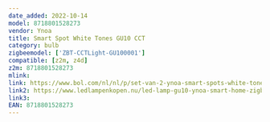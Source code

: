 ```yaml
---
date_added: 2022-10-14
model: 8718801528273
vendor: Ynoa
title: Smart Spot White Tones GU10 CCT
category: bulb
zigbeemodel: ['ZBT-CCTLight-GU100001']
compatible: [z2m, z4d]
z2m: 8718801528273
mlink: 
link: https://www.bol.com/nl/nl/p/set-van-2-ynoa-smart-spots-white-tones-gu0-led-spot-zigbee-3-0-dimbaar-cct-compatibel-met-o-a-philips-hue-en-homey/9200000124407279/
link2: https://www.ledlampenkopen.nu/led-lamp-gu10-ynoa-smart-home-zigbee-3-0-cct-dimbaar.html
link3: 
EAN: 8718801528273
---
```

 
